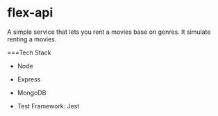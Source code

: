 # flex-api
A simple service that lets you rent a movies base on genres. It simulate renting a movies. 

===Tech Stack

* Node 
* Express
* MongoDB

* Test Framework: Jest
  

